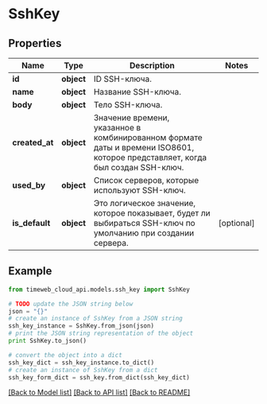 # SshKey


## Properties
Name | Type | Description | Notes
------------ | ------------- | ------------- | -------------
**id** | **object** | ID SSH-ключа. | 
**name** | **object** | Название SSH-ключа. | 
**body** | **object** | Тело SSH-ключа. | 
**created_at** | **object** | Значение времени, указанное в комбинированном формате даты и времени ISO8601, которое представляет, когда был создан SSH-ключ. | 
**used_by** | **object** | Список серверов, которые используют SSH-ключ. | 
**is_default** | **object** | Это логическое значение, которое показывает, будет ли выбираться SSH-ключ по умолчанию при создании сервера. | [optional] 

## Example

```python
from timeweb_cloud_api.models.ssh_key import SshKey

# TODO update the JSON string below
json = "{}"
# create an instance of SshKey from a JSON string
ssh_key_instance = SshKey.from_json(json)
# print the JSON string representation of the object
print SshKey.to_json()

# convert the object into a dict
ssh_key_dict = ssh_key_instance.to_dict()
# create an instance of SshKey from a dict
ssh_key_form_dict = ssh_key.from_dict(ssh_key_dict)
```
[[Back to Model list]](../README.md#documentation-for-models) [[Back to API list]](../README.md#documentation-for-api-endpoints) [[Back to README]](../README.md)


